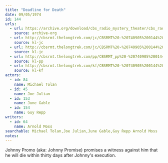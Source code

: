 ```yaml
---
title: "Deadline for Death"
date: 09/05/1974
id: 144
urls: 
  - url: https://archive.org/download/cbs_radio_mystery_theater/cbs_radio_mystery_theater-0101-0150.zip/cbs_radio_mystery_theater-0101-0150%2Fcbsrmt_0144_deadline_for_death.mp3
    source: archive-org
  - url: http://cbsrmt.thelongtrek.com/jc/CBSRMT%20-%20740905%200144%20Deadline%20for%20Death%20vbr%20df_jc.mp3
    source: kl-jc
  - url: http://cbsrmt.thelongtrek.com/jc/CBSRMT%20-%20740905%200144%20Deadline%20for%20Death%20vbr%20fb2%20hb_jc.mp3
    source: kl-jc
  - url: http://cbsrmt.thelongtrek.com/pp/CBSRMT_pp%20-%20740905%200144%20Deadline%20for%20Death.mp3
    source: kl-pp
  - url: http://cbsrmt.thelongtrek.com/kf/CBSRMT%20-%20740905%200144%20Deadline%20For%20Death_kf.mp3
    source: kl-kf
actors:  
  - id: 84
    name: Michael Tolan  
  - id: 45
    name: Joe Julian  
  - id: 153
    name: June Gable  
  - id: 154
    name: Guy Repp
writers:  
  - id: 64
    name: Arnold Moss
searchable: Michael Tolan,Joe Julian,June Gable,Guy Repp Arnold Moss
notes:  
---
```

Johnny Promo (aka: Johnny Promise) promises a witness against him that he will die within thirty days after Johnny's execution.